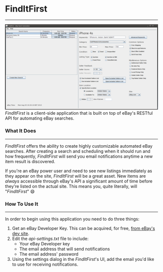 # FindItFirst
-------------
![Sample Img](https://github.com/Apophenic/FindItFirst/blob/master/res/sample.jpg)
_FindItFirst_ is a client-side application that is built on top of eBay's RESTful API for automating eBay searches.

### What It Does
----------------
_FindItFirst_ offers the ability to create highly customizable automated eBay searches.
After creating a search and scheduling when it should run and how frequently, _FindItFirst_ will send you email
notifications anytime a new item result is discovered.

If you're an eBay power user and need to see new listings immediately as they appear on the site, _FindItFirst_ will
be a great asset. New items are _always_ accessible through eBay's API a significant amount of
time before they're listed on the actual site. This means you, quite literally, will "_FindItFirst_" :smile:

### How To Use It
-----------------
In order to begin using this application you need to do three things:
1. Get an eBay Developer Key. This can be acquired, for free,
[from eBay's dev site](https://go.developer.ebay.com/what-ebay-api).
2. Edit the _api-settings.txt_ file to include:
    * Your eBay Developer key
    * The email address that will send notifications
    * The email address' password
3. Using the settings dialog in the _FindItFirst_'s UI, add the email you'd like to use for receiving notifications.

